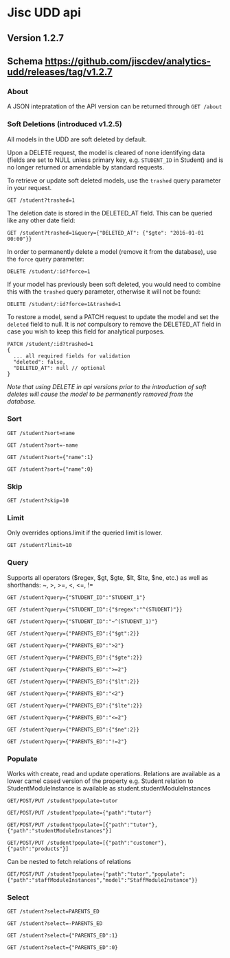 # Jisc UDD api
## Version 1.2.7
## Schema https://github.com/jiscdev/analytics-udd/releases/tag/v1.2.7

### About

A JSON intepratation of the API version can be returned through `GET /about`


### Soft Deletions (introduced v1.2.5)

All models in the UDD are soft deleted by default.

Upon a DELETE request, the model is cleared of none identifying data (fields are set to NULL unless primary key, e.g. `STUDENT_ID` in Student) and is no longer returned or amendable by standard requests.

To retrieve or update soft deleted models, use the `trashed` query parameter in your request.

`GET /student?trashed=1`

The deletion date is stored in the DELETED_AT field. This can be queried like any other date field:

`GET /student?trashed=1&query={"DELETED_AT": {"$gte": "2016-01-01 00:00"}}`

In order to permanently delete a model (remove it from the database), use the `force` query parameter:

`DELETE /student/:id?force=1`

If your model has previously been soft deleted, you would need to combine this with the `trashed` query parameter, otherwise it will not be found:

`DELETE /student/:id?force=1&trashed=1`

To restore a model, send a PATCH request to update the model and set the `deleted` field to null. It is *not* compulsory to remove the DELETED_AT field in case you wish to keep this field for analytical purposes.

```
PATCH /student/:id?trashed=1
{
  ... all required fields for validation
  "deleted": false,
  "DELETED_AT": null // optional
}
```

_Note that using DELETE in api versions prior to the introduction of soft deletes will cause the model to be permanently removed from the database._

### Sort

`GET /student?sort=name`

`GET /student?sort=-name`

`GET /student?sort={"name":1}`

`GET /student?sort={"name":0}`


### Skip

`GET /student?skip=10`


### Limit
Only overrides options.limit if the queried limit is lower.

`GET /student?limit=10`


### Query
Supports all operators ($regex, $gt, $gte, $lt, $lte, $ne, etc.) as well as shorthands: ~, >, >=, <, <=, !=

`GET /student?query={"STUDENT_ID":"STUDENT_1"}`

`GET /student?query={"STUDENT_ID":{"$regex":"^(STUDENT)"}}`

`GET /student?query={"STUDENT_ID":"~^(STUDENT_1)"}`

`GET /student?query={"PARENTS_ED":{"$gt":2}}`

`GET /student?query={"PARENTS_ED":">2"}`

`GET /student?query={"PARENTS_ED":{"$gte":2}}`

`GET /student?query={"PARENTS_ED":">=2"}`

`GET /student?query={"PARENTS_ED":{"$lt":2}}`

`GET /student?query={"PARENTS_ED":"<2"}`

`GET /student?query={"PARENTS_ED":{"$lte":2}}`

`GET /student?query={"PARENTS_ED":"<=2"}`

`GET /student?query={"PARENTS_ED":{"$ne":2}}`

`GET /student?query={"PARENTS_ED":"!=2"}`


### Populate
Works with create, read and update operations.
Relations are available as a lower camel cased version of the property
e.g. Student relation to StudentModuleInstance is available as student.studentModuleInstances


`GET/POST/PUT /student?populate=tutor`

`GET/POST/PUT /student?populate={"path":"tutor"}`

`GET/POST/PUT /student?populate=[{"path":"tutor"},{"path":"studentModuleInstances"}]`

`GET/POST/PUT /student?populate=[{"path":"customer"},{"path":"products"}]`


Can be nested to fetch relations of relations

`GET/POST/PUT /student?populate={"path":"tutor","populate":{"path":"staffModuleInstances","model":"StaffModuleInstance"}}`

### Select
`GET /student?select=PARENTS_ED`

`GET /student?select=-PARENTS_ED`

`GET /student?select={"PARENTS_ED":1}`

`GET /student?select={"PARENTS_ED":0}`
